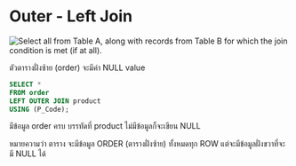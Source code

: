 # Outer - Left Join
![Select all from Table A, along with records from Table B for which the join condition is met (if at all).](https://static1.squarespace.com/static/5732253c8a65e244fd589e4c/t/5744bdad40261de572cbbc49/1464122809233/?format=300w)

ตัวตารางฝั่งซ้าย (order) จะมีค่า NULL value
```sql
SELECT *
FROM order
LEFT OUTER JOIN product
USING (P_Code);
```
มีข้อมูล order ครบ
บรรทัดที่ product ไม่มีข้อมูลก็จะเขียน NULL

หมายความว่า ตาราง จะมีข้อมูล ORDER (ตารางฝั่งซ้าย) ทั้งหมดทุก ROW แต่จะมีข้อมูลฝั่งขวาที่จะมี NULL ได้
